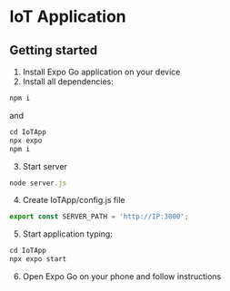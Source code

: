 # IoT Application 

## Getting started
1. Install Expo Go application on your device
2. Install all dependencies:
```js
npm i
```
and 
```js
cd IoTApp
npx expo 
npm i
```
3. Start server
```js
node server.js
```
4. Create IoTApp/config.js file 
```js
export const SERVER_PATH = 'http://IP:3000';
```
5. Start application typing:
```js
cd IoTApp
npx expo start
```
6. Open Expo Go on your phone and follow instructions 
   
